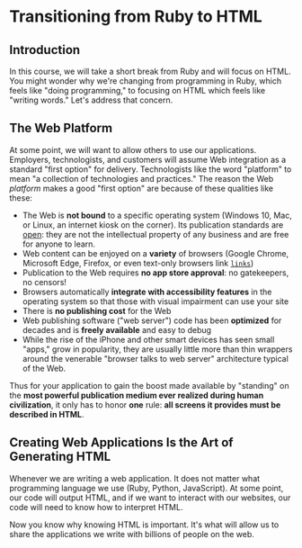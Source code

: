 # Transitioning from Ruby to HTML

## Introduction

In this course, we will take a short break from Ruby and will focus on HTML.
You might wonder why we're changing from programming in Ruby, which feels like
"doing programming," to focusing on HTML which feels like "writing words." Let's
address that concern.

## The Web Platform

At some point, we will want to allow others to use our applications. Employers,
technologists, and customers will assume Web integration as a standard "first
option" for delivery. Technologists like the word "platform" to mean "a
collection of technologies and practices." The reason the Web _platform_ makes
a good "first option" are because of these qualities like these:

* The Web is **not bound** to a specific operating system (Windows 10, Mac, or
  Linux, an internet kiosk on the corner). Its publication standards are
  [open][]\: they are not the intellectual property of any business and are
  free for anyone to learn.
* Web content can be enjoyed on a **variety** of browsers (Google Chrome, Microsoft
  Edge, Firefox, or even text-only browsers link [`links`][links])
* Publication to the Web requires **no app store approval**: no gatekeepers, no
  censors!
* Browsers automatically **integrate with accessibility features** in the operating
  system so that those with visual impairment can use your site
* There is **no publishing cost** for the Web
* Web publishing software ("web server") code has been **optimized** for decades
  and is **freely available** and easy to debug
* While the rise of the iPhone and other smart devices has seen small "apps,"
  grow in popularity, they are usually little more than thin wrappers around
  the venerable "browser talks to web server" architecture typical of the Web.

Thus for your application to gain the boost made available by "standing" on the
**most powerful publication medium ever realized during human civilization**,
it only has to honor **one** rule: **all screens it provides must be described
in HTML**.

## Creating Web Applications Is the Art of Generating HTML

Whenever we are writing a web application. It does not matter what programming language we
use (Ruby, Python, JavaScript). At some point, our code will output HTML, and
if we want to interact with our websites, our code will need to know how to
interpret HTML.

Now you know why knowing HTML is important. It's what will allow us to share
the applications we write with billions of people on the web.

[open]: https://www.w3.org/standards/
[links]: http://links.twibright.com/features.php
